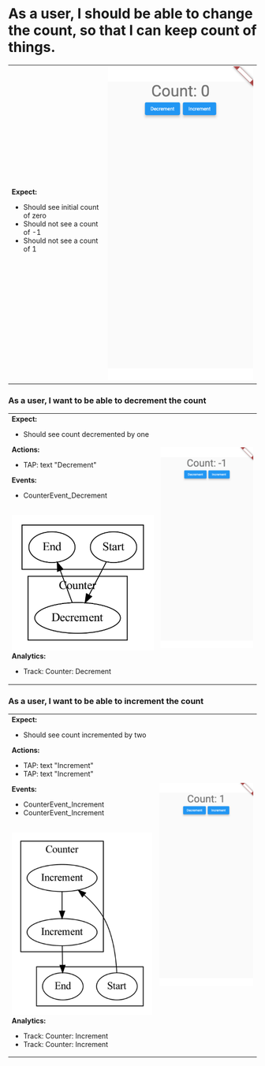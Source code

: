 # As a user, I should be able to change the count, so that I can keep count of things.
<table>
  <tbody>
   <tr>
      <td>
<b>Expect:</b>
<ul>
  <li>Should see initial count of zero</li>
  <li>Should not see a count of -1</li>
  <li>Should not see a count of 1</li>
</ul>
      </td>
      <td>
      <img src="../user_stories/goldens/counter_should_count/0.iphone11.png">
      </td>
   </tr>
  </tbody>
</table>

### As a user, I want to be able to decrement the count
<table>
  <tbody>
   <tr>
      <td>
<b>Expect:</b>
<ul>
  <li>Should see count decremented by one</li>
</ul>
<b>Actions:</b>
<ul>
  <li>TAP: text "Decrement"</li>
</ul>
<b>Events:</b>
<ul>
  <li>CounterEvent_Decrement</li>
</ul>
<br>
<img src="./counter_should_count/1.png", width=400>
<br>
<b>Analytics:</b>
<ul>
  <li>Track: Counter: Decrement</li>
</ul>
      </td>
      <td>
      <img src="../user_stories/goldens/counter_should_count/1.iphone11.png">
      </td>
   </tr>
  </tbody>
</table>

### As a user, I want to be able to increment the count
<table>
  <tbody>
   <tr>
      <td>
<b>Expect:</b>
<ul>
  <li>Should see count incremented by two</li>
</ul>
<b>Actions:</b>
<ul>
  <li>TAP: text "Increment"</li>
  <li>TAP: text "Increment"</li>
</ul>
<b>Events:</b>
<ul>
  <li>CounterEvent_Increment</li>
  <li>CounterEvent_Increment</li>
</ul>
<br>
<img src="./counter_should_count/2.png", width=400>
<br>
<b>Analytics:</b>
<ul>
  <li>Track: Counter: Increment</li>
  <li>Track: Counter: Increment</li>
</ul>
      </td>
      <td>
      <img src="../user_stories/goldens/counter_should_count/2.iphone11.png">
      </td>
   </tr>
  </tbody>
</table>
